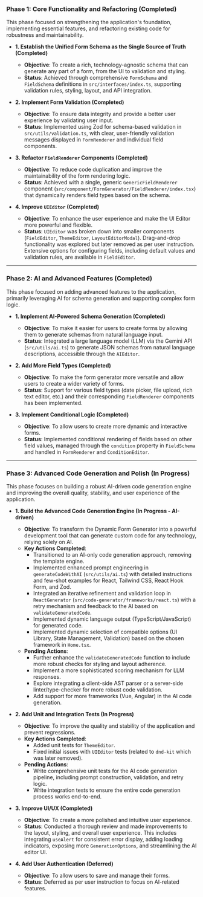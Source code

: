 ### **Phase 1: Core Functionality and Refactoring (Completed)**

This phase focused on strengthening the application's foundation, implementing essential features, and refactoring existing code for robustness and maintainability.

*   **1. Establish the Unified Form Schema as the Single Source of Truth (Completed)**
    *   **Objective**: To create a rich, technology-agnostic schema that can generate any part of a form, from the UI to validation and styling.
    *   **Status**: Achieved through comprehensive `FormSchema` and `FieldSchema` definitions in `src/interfaces/index.ts`, supporting validation rules, styling, layout, and API integration.

*   **2. Implement Form Validation (Completed)**
    *   **Objective**: To ensure data integrity and provide a better user experience by validating user input.
    *   **Status**: Implemented using Zod for schema-based validation in `src/utils/validation.ts`, with clear, user-friendly validation messages displayed in `FormRenderer` and individual field components.

*   **3. Refactor `FieldRenderer` Components (Completed)**
    *   **Objective**: To reduce code duplication and improve the maintainability of the form rendering logic.
    *   **Status**: Achieved with a single, generic `GenericFieldRenderer` component (`src/component/FormGenerator/FieldRenderer/index.tsx`) that dynamically renders field types based on the schema.

*   **4. Improve `UIEditor` (Completed)**
    *   **Objective**: To enhance the user experience and make the UI Editor more powerful and flexible.
    *   **Status**: `UIEditor` was broken down into smaller components (`FieldEditor`, `ThemeEditor`, `LayoutEditorModal`). Drag-and-drop functionality was explored but later removed as per user instruction. Extensive options for configuring fields, including default values and validation rules, are available in `FieldEditor`.

---

### **Phase 2: AI and Advanced Features (Completed)**

This phase focused on adding advanced features to the application, primarily leveraging AI for schema generation and supporting complex form logic.

*   **1. Implement AI-Powered Schema Generation (Completed)**
    *   **Objective**: To make it easier for users to create forms by allowing them to generate schemas from natural language input.
    *   **Status**: Integrated a large language model (LLM) via the Gemini API (`src/utils/ai.ts`) to generate JSON schemas from natural language descriptions, accessible through the `AIEditor`.

*   **2. Add More Field Types (Completed)**
    *   **Objective**: To make the form generator more versatile and allow users to create a wider variety of forms.
    *   **Status**: Support for various field types (date picker, file upload, rich text editor, etc.) and their corresponding `FieldRenderer` components has been implemented.

*   **3. Implement Conditional Logic (Completed)**
    *   **Objective**: To allow users to create more dynamic and interactive forms.
    *   **Status**: Implemented conditional rendering of fields based on other field values, managed through the `condition` property in `FieldSchema` and handled in `FormRenderer` and `ConditionEditor`.

---

### **Phase 3: Advanced Code Generation and Polish (In Progress)**

This phase focuses on building a robust AI-driven code generation engine and improving the overall quality, stability, and user experience of the application.

*   **1. Build the Advanced Code Generation Engine (In Progress - AI-driven)**
    *   **Objective**: To transform the Dynamic Form Generator into a powerful development tool that can generate custom code for any technology, relying solely on AI.
    *   **Key Actions Completed**:
        *   Transitioned to an AI-only code generation approach, removing the template engine.
        *   Implemented enhanced prompt engineering in `generateCodeWithAI` (`src/utils/ai.ts`) with detailed instructions and few-shot examples for React, Tailwind CSS, React Hook Form, and Zod.
        *   Integrated an iterative refinement and validation loop in `ReactGenerator` (`src/code-generator/frameworks/react.ts`) with a retry mechanism and feedback to the AI based on `validateGeneratedCode`.
        *   Implemented dynamic language output (TypeScript/JavaScript) for generated code.
        *   Implemented dynamic selection of compatible options (UI Library, State Management, Validation) based on the chosen framework in `Home.tsx`.
    *   **Pending Actions**:
        *   Further enhance the `validateGeneratedCode` function to include more robust checks for styling and layout adherence.
        *   Implement a more sophisticated scoring mechanism for LLM responses.
        *   Explore integrating a client-side AST parser or a server-side linter/type-checker for more robust code validation.
        *   Add support for more frameworks (Vue, Angular) in the AI code generation.

*   **2. Add Unit and Integration Tests (In Progress)**
    *   **Objective**: To improve the quality and stability of the application and prevent regressions.
    *   **Key Actions Completed**:
        *   Added unit tests for `ThemeEditor`.
        *   Fixed initial issues with `UIEditor` tests (related to `dnd-kit` which was later removed).
    *   **Pending Actions**:
        *   Write comprehensive unit tests for the AI code generation pipeline, including prompt construction, validation, and retry logic.
        *   Write integration tests to ensure the entire code generation process works end-to-end.

*   **3. Improve UI/UX (Completed)**
    *   **Objective**: To create a more polished and intuitive user experience.
    *   **Status**: Conducted a thorough review and made improvements to the layout, styling, and overall user experience. This includes integrating `useAlert` for consistent error display, adding loading indicators, exposing more `GenerationOptions`, and streamlining the AI editor UI.

*   **4. Add User Authentication (Deferred)**
    *   **Objective**: To allow users to save and manage their forms.
    *   **Status**: Deferred as per user instruction to focus on AI-related features.